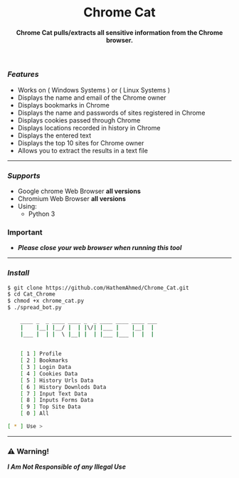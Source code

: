 <h1 align="center">
  Chrome Cat
  <br>
</h1>
<h4 align="center">Chrome Cat pulls/extracts all sensitive information from the Chrome browser.</h4>
</br>

###  _Features_

- Works on ( Windows Systems ) or ( Linux Systems )
- Displays the name and email of the Chrome owner
- Displays bookmarks in Chrome
- Displays the name and passwords of sites registered in Chrome
- Displays cookies passed through Chrome
- Displays locations recorded in history in Chrome
- Displays the entered text
- Displays the top 10 sites for Chrome owner
- Allows you to extract the results in a text file

------------------------------------------------------------
### _Supports_
- Google chrome Web Browser **all versions**
- Chromium Web Browser **all versions**
- Using:
  - Python 3

### Important
- ***Please close your web browser when running this tool***

------------------------------------------------------------
###  _Install_

```bash
$ git clone https://github.com/HathemAhmed/Chrome_Cat.git
$ cd Cat_Chrome
$ chmod +x chrome_cat.py
$ ./spread_bot.py 
 
    ____ _  _ ____ ____ _  _ ____ ____ ____ ___ 
    |    |__| |__/ |  | |\/| |___ |    |__|  |  
    |___ |  | |  \ |__| |  | |___ |___ |  |  |  
 
                                                                       
    [ 1 ] Profile
    [ 2 ] Bookmarks
    [ 3 ] Login Data
    [ 4 ] Cookies Data
    [ 5 ] History Urls Data
    [ 6 ] History Downlods Data
    [ 7 ] Input Text Data
    [ 8 ] Inputs Forms Data
    [ 9 ] Top Site Data
    [ 0 ] All

[ * ] Use > 

```
------------------------------------------------------------
### :warning: Warning!

***I Am Not Responsible of any Illegal Use***



